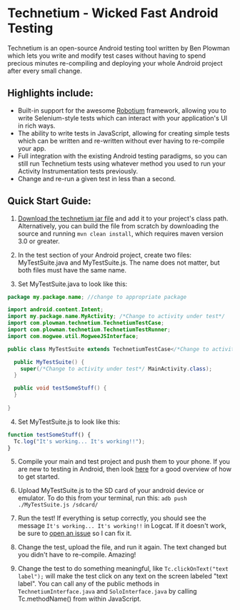 # Technetium - Wicked Fast Android Testing
Technetium is an open-source Android testing tool written by Ben Plowman which lets you write and modify test cases without having to spend precious minutes re-compiling and deploying your whole Android project after every small change. 
## Highlights include:
* Built-in support for the awesome [Robotium](https://github.com/jayway/robotium) framework, allowing you to write Selenium-style tests which can interact with your application's UI in rich ways.
* The ability to write tests in JavaScript, allowing for creating simple tests which can be written and re-written without ever having to re-compile your app.
* Full integration with the existing Android testing paradigms, so you can still run Technetium tests using whatever method you used to run your Activity Instrumentation tests previously.
* Change and re-run a given test in less than a second.

## Quick Start Guide:
1) [Download the technetium jar file](https://github.com/plowman/technetium/downloads) and add it to your project's class path. Alternatively, you can build the file from scratch by downloading the source and running `mvn clean install`, which requires maven version 3.0 or greater.

2) In the test section of your Android project, create two files: MyTestSuite.java and MyTestSuite.js. The name does not matter, but both files must have the same name.

3) Set MyTestSuite.java to look like this:

```java
package my.package.name; //change to appropriate package

import android.content.Intent;
import my.package.name.MyActivity; /*Change to activity under test*/
import com.plowman.technetium.TechnetiumTestCase;
import com.plowman.technetium.TechnetiumTestRunner;
import com.mogwee.util.MogweeJSInterface;

public class MyTestSuite extends TechnetiumTestCase</*Change to activity under test*/ MyActivity> {

  public MyTestSuite() {
    super(/*Change to activity under test*/ MainActivity.class);
  }

  public void testSomeStuff() {
  }
  
}
```
4) Set MyTestSuite.js to look like this:

```javascript
function testSomeStuff() {
  Tc.log("It's working... It's working!!");
}
```
5) Compile your main and test project and push them to your phone. If you are new to testing in Android, then look [here](http://developer.android.com/resources/tutorials/testing/helloandroid_test.html) for a good overview of how to get started.

6) Upload MyTestSuite.js to the SD card of your android device or emulator. To do this from your terminal, run this:
`adb push ./MyTestSuite.js /sdcard/`

7) Run the test! If everything is setup correctly, you should see the message `It's working... It's working!!` in Logcat. If it doesn't work, be sure to [open an issue](https://github.com/plowman/technetium/issues) so I can fix it.

8) Change the test, upload the file, and run it again. The text changed but you didn't have to re-compile. Amazing!

9) Change the test to do something meaningful, like `Tc.clickOnText("text label");` will make the test click on any text on the screen labeled "text label". You can call any of the public methods in `TechnetiumInterface.java` and `SoloInterface.java` by calling Tc.methodName() from within JavaScript.
